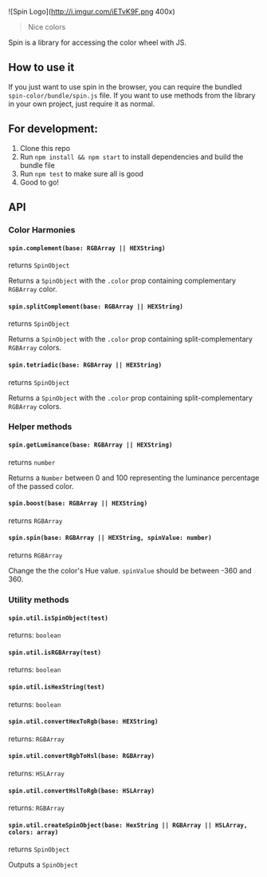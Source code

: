 ![Spin Logo](http://i.imgur.com/iETvK9F.png 400x)

> Nice colors

Spin is a library for accessing the color wheel with JS.

## How to use it
If you just want to use spin in the browser, you can require the bundled `spin-color/bundle/spin.js` file. If you want to use methods from the library in your own project, just require it as normal.

## For development:
  1. Clone this repo
  2. Run `npm install && npm start` to install dependencies and build the bundle file
  3. Run `npm test` to make sure all is good
  4. Good to go!

## API

### Color Harmonies

#### `spin.complement(base: RGBArray || HEXString)`
returns `SpinObject`

Returns a `SpinObject` with the `.color` prop containing complementary `RGBArray` color.

#### `spin.splitComplement(base: RGBArray || HEXString)`
returns `SpinObject`

Returns a `SpinObject` with the `.color` prop containing split-complementary `RGBArray` colors.

#### `spin.tetriadic(base: RGBArray || HEXString)`
returns `SpinObject`

Returns a `SpinObject` with the `.color` prop containing split-complementary `RGBArray` colors.

### Helper methods

#### `spin.getLuminance(base: RGBArray || HEXString)`
returns `number`

Returns a `Number` between 0 and 100 representing the luminance percentage of the passed color.

#### `spin.boost(base: RGBArray || HEXString)`
returns `RGBArray`

#### `spin.spin(base: RGBArray || HEXString, spinValue: number)`
returns `RGBArray`

Change the the color's Hue value. `spinValue` should be between -360 and 360.

### Utility methods

#### `spin.util.isSpinObject(test)`
returns: `boolean`

#### `spin.util.isRGBArray(test)`
returns: `boolean`

#### `spin.util.isHexString(test)`
returns: `boolean`

#### `spin.util.convertHexToRgb(base: HEXString)`
returns: `RGBArray`

#### `spin.util.convertRgbToHsl(base: RGBArray)`
returns: `HSLArray`

#### `spin.util.convertHslToRgb(base: HSLArray)`
returns: `RGBArray`

#### `spin.util.createSpinObject(base: HexString || RGBArray || HSLArray, colors: array)`
returns `SpinObject`

Outputs a `SpinObject`
